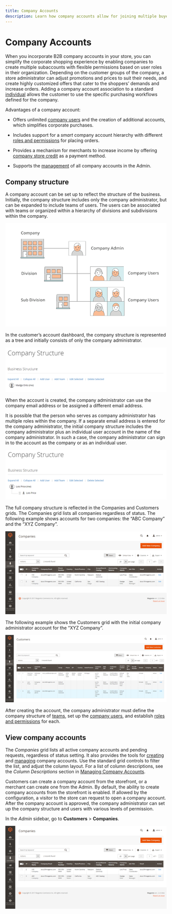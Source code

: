 ```yaml
---
title: Company Accounts
description: Learn how company accounts allow for joining multiple buyers that belong to the same company into a single company account. 
---
```

# Company Accounts

When you incorporate B2B company accounts in your store, you can simplify the corporate shopping experience by enabling companies to create multiple subaccounts with flexible permissions based on user roles in their organization. Depending on the customer groups of the company, a store administrator can adjust promotions and prices to suit their needs, and create highly customized offers that cater to the shoppers’ demands and increase orders. Adding a company account association to a standard [individual](https://docs.magento.com/user-guide/customers/account-create.html) allows the customer to use the specific purchasing workflows defined for the company.

Advantages of a company account:

- Offers unlimited [company users](account-company-users.md) and the creation of additional accounts, which simplifies corporate purchases.

- Includes support for a _smart_ company account hierarchy with different [roles and permissions](account-company-roles-permissions.md) for placing orders.

- Provides a mechanism for merchants to increase income by offering [company store credit](credit-company.md) as a payment method.

- Supports the [management](account-company-manage.md) of all company accounts in the Admin.

## Company structure

A company account can be set up to reflect the structure of the business. Initially, the company structure includes only the company administrator, but can be expanded to include teams of users. The users can be associated with teams or organized within a hierarchy of divisions and subdivisions within the company.

![Company Structure with Divisions](./assets/company-structure-diagram.png)<!--- zoom --->

In the customer’s account dashboard, the company structure is represented as a tree and initially consists of only the company administrator.

![Company Structure with Company Administrator](./assets/company-structure-tree-admin.png)<!--- zoom --->

When the account is created, the company administrator can use the company email address or be assigned a different email address.

It is possible that the person who serves as company administrator has multiple roles within the company. If a separate email address is entered for the company administrator, the initial company structure includes the company administrator plus an individual user account in the name of the company administrator. In such a case, the company administrator can sign in to the account as the company or as an individual user.

![Company Structure with Administrator and User Account](./assets/company-structure-tree-admin-user.png)<!--- zoom --->

The full company structure is reflected in the Companies and Customers grids. The Companies grid lists all companies regardless of status. The following example shows accounts for two companies: the “ABC Company” and the “XYZ Company”.

![Companies Grid](./assets/companies-grid.png)<!--- zoom --->

The following example shows the Customers grid with the initial company administrator account for the “XYZ Company”.

![Customers grid with company administrator account](./assets/company-admin-user-account.png)<!--- zoom --->

After creating the account, the company administrator must define the company structure of [teams](account-company-structure.md), set up the [company users](account-company-users.md), and establish [roles and permissions](account-company-roles-permissions.md) for each.

## View company accounts

The _Companies_ grid lists all active company accounts and pending requests, regardless of status setting. It also provides the tools for [creating](account-company-create.md) and [managing](account-company-manage.md) company accounts. Use the standard grid controls to filter the list, and adjust the column layout. For a list of column descriptions, see the _Column Descriptions_ section in [Managing Company Accounts](account-company-manage.md).

Customers can create a company account from the storefront, or a merchant can create one from the Admin. By default, the ability to create company accounts from the storefront is enabled. If allowed by the configuration, a visitor to the store can request to open a company account. After the company account is approved, the company administrator can set up the company structure and users with various levels of permission.

In the _Admin_ sidebar, go to **Customers** > **Companies**.

![Companies grid](./assets/companies-grid.png)<!--- zoom --->

